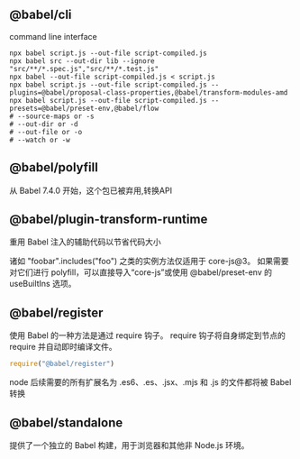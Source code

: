 ## @babel/cli
command line interface
```shell
npx babel script.js --out-file script-compiled.js
npx babel src --out-dir lib --ignore "src/**/*.spec.js","src/**/*.test.js"
npx babel --out-file script-compiled.js < script.js
npx babel script.js --out-file script-compiled.js --plugins=@babel/proposal-class-properties,@babel/transform-modules-amd
npx babel script.js --out-file script-compiled.js --presets=@babel/preset-env,@babel/flow
# --source-maps or -s
# --out-dir or -d
# --out-file or -o
# --watch or -w
```

## @babel/polyfill
从 Babel 7.4.0 开始，这个包已被弃用,转换API

## @babel/plugin-transform-runtime
重用 Babel 注入的辅助代码以节省代码大小

诸如 "foobar".includes("foo") 之类的实例方法仅适用于 core-js@3。 如果需要对它们进行 polyfill，可以直接导入“core-js”或使用 @babel/preset-env 的 useBuiltIns 选项。

## @babel/register
使用 Babel 的一种方法是通过 require 钩子。 require 钩子将自身绑定到节点的 require 并自动即时编译文件。
```js
require("@babel/register")
```
node 后续需要的所有扩展名为 .es6、.es、.jsx、.mjs 和 .js 的文件都将被 Babel 转换

## @babel/standalone
提供了一个独立的 Babel 构建，用于浏览器和其他非 Node.js 环境。
